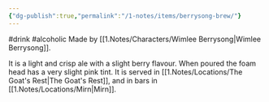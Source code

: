 ```yaml
---
{"dg-publish":true,"permalink":"/1-notes/items/berrysong-brew/"}
---
```


#drink #alcoholic
Made by [[1.Notes/Characters/Wimlee Berrysong\|Wimlee Berrysong]].

It is a light and crisp ale with a slight berry flavour. When poured the foam head has a very slight pink tint.
It is served in [[1.Notes/Locations/The Goat's Rest\|The Goat's Rest]], and in bars in [[1.Notes/Locations/Mirn\|Mirn]].
